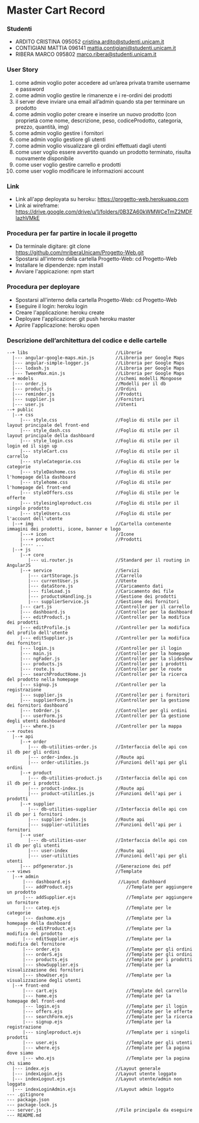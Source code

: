 # Master Cart Record 

### Studenti
* ARDITO CRISTINA       095052    cristina.ardito@studenti.unicam.it
* CONTIGIANI MATTIA     096141    mattia.contigiani@studenti.unicam.it
* RIBERA MARCO          095802    marco.ribera@studenti.unicam.it

### User Story
1.  come admin voglio poter accedere ad un’area privata tramite username e password
2.  come admin voglio gestire le rimanenze e i re-ordini dei prodotti
3.  il server deve inviare una email all’admin quando sta per terminare un prodotto
4.  come admin voglio poter creare e inserire un nuovo prodotto (con proprietà come nome, descrizione, peso, codiceProdotto, categoria, prezzo, quantità, img)
5.  come admin voglio gestire i fornitori
6.  come admin voglio gestiore gli utenti
7.  come admin voglio visualizzare gli ordini effettuati dagli utenti
8.  come user voglio essere avvertito quando un prodotto terminato, risulta nuovamente disponibile
9.  come user voglio gestire carrello e prodotti
10. come user voglio modificare le informazioni account
 
### Link
* Link all'app deployata su heroku:  https://progetto-web.herokuapp.com
* Link ai wireframe:  https://drive.google.com/drive/u/1/folders/0B3ZA60kWMWCeTmZ2MDFlazhVMkE

### Procedura per far partire in locale il progetto
* Da terminale digitare:  git clone https://github.com/mriberaUnicam/Progetto-Web.git
* Spostarsi all'interno della cartella Progetto-Web:  cd Progetto-Web
* Installare le dipendenze:  npm install
* Avviare l'appicazione:  npm start

### Procedura per deployare
* Spostarsi all'interno della cartella Progetto-Web:  cd Progetto-Web
* Eseguire il login:  heroku login
* Creare l'applicazione:  heroku create
* Deployare l'applicazione:  git push heroku master
* Aprire l'applicazione:  heroku open

### Descrizione dell’architettura del codice e delle cartelle
```
--+ libs                                 //Librerie
  |--- angular-google-maps.min.js        //Libreria per Google Maps
  |--- angular-simple-logger.js          //Libreria per Google Maps
  |--- lodash.js                         //Libreria per Google Maps
  |--- TweenMax.min.js                   //Libreria per Google Maps
--+ models                               //schemi modelli Mongoose
  |--- order.js                          //Modelli per il db
  |--- product.js                        //Ordini
  |--- reminder.js                       //Prodotti
  |--- supplier.js                       //Fornitori
  |--- user.js                           //Utenti
--+ public
  |--+ css
     |--- style.css                      //Foglio di stile per il layout principale del front-end
     |--- style_dash.css                 //Foglio di stile per il layout principale della dashboard 
     |--- style_login.css                //Foglio di stile per il login ed il sign up
     |--- styleCart.css                  //Foglio di stile per il carrello
     |--- styleCategorie.css             //Foglio di stile per le categorie
     |--- styleDashome.css               //Foglio di stile per l'homepage della dashboard
     |--- stylehome.css                  //Foglio di stile per l'homepage del front-end
     |--- styleOffers.css                //Foglio di stile per le offerte
     |--- stylesingleproduct.css         //Foglio di stile per il singolo prodotto
     |--- styleUsers.css                 //Foglio di stile per l'account dell'utente
  |--+ img                               //Cartella contenente immagini dei prodotti, icone, banner e logo
     |---+ icon                          //Icone
     |---+ product                       //Prodotti
     |---- ...
  |--+ js
     |--+ core
        |--- ui.router.js                //Standard per il routing in AngularJS
     |--+ service                        //Servizi 
        |--- cartStorage.js              //Carrello
        |--- currentUser.js              //Utente
        |--- dataStore.js                //Caricamento dati
        |--- fileLoad.js                 //Caricamento dei file
        |--- productsHandling.js         //Gestione dei prodotti
        |--- supplierService.js          //Gestione dei fornitori
     |--- cart.js                        //Controller per il carrello
     |--- dashboard.js                   //Controller per la dashboard
     |--- editProduct.js                 //Controller per la modifica dei prodotti
     |--- editProfile.js                 //Controller per la modifica del profilo dell'utente
     |--- editSupplier.js                //Controller per la modifica dei fornitori
     |--- login.js                       //Controller per il login
     |--- main.js                        //Controller per la homepage 
     |--- ngFader.js                     //Controller per la slideshow
     |--- products.js                    //Controller per i prodotti
     |--- route.js                       //Controller per le route
     |--- searchProductHome.js           //Controller per la ricerca del prodotto nella homepage
     |--- signup.js                      //Controller per la registrazione
     |--- supplier.js                    //Controller per i fornitori
     |--- supplierForm.js                //Controller per la gestione dei fornitori dashboard
     |--- toOrder.js                     //Controller per gli ordini
     |--- userForm.js                    //Controller per la gestione degli utenti dashboard
     |--- where.js                       //Controller per la mappa
--+ routes
  |--+ api
     |--+ order
        |--- db-utilities-order.js       //Interfaccia delle api con il db per gli ordini
        |--- order-index.js              //Route api 
        |--- order-utilities.js          //Funzioni dell'api per gli ordini
     |--+ product
        |--- db-utilities-product.js     //Interfaccia delle api con il db per i prodotti
        |--- product-index.js            //Route api  
        |--- product-utilities.js        //Funzioni dell'api per i prodotti
     |--+ supplier
        |--- db-utilities-supplier       //Interfaccia delle api con il db per i fornitori
        |--- supplier-index.js           //Route api  
        |--- supplier-utilities          //Funzioni dell'api per i fornitori
     |--+ user
        |--- db-utilities-user           //Interfaccia delle api con il db per gli utenti
        |--- user-index                  //Route api
        |--- user-utilities              //Funzioni dell'api per gli utenti
     |--- pdfgenerator.js                //Generazione dei pdf
--+ views                                //Template 
  |--+ admin
      |--- dashboard.ejs                  //Layout dashboard
      |--- addProduct.ejs                    //Template per aggiungere un prodotto
      |--- addSupplier.ejs                   //Template per aggiungere un fornitore
      |--- categ.ejs                         //Template per le categorie   
      |--- dashome.ejs                       //Template per la homepage della dashboard
      |--- editProduct.ejs                   //Template per la modifica del prodotto
      |--- editSupplier.ejs                  //Template per la modifica del fornitore
      |--- order.ejs                         //Template per gli ordini
      |--- orderS.ejs                        //Template per gli ordini
      |--- products.ejs                      //Template per i prodotti	
      |--- showSupplier.ejs                  //Template per la visualizzazione dei fornitori
      |--- showUser.ejs                      //Template per la visualizzazione degli utenti  
  |--+ front-end   
      |--- cart.ejs                          //Template del carrello
      |--- home.ejs                          //Template per la homepage del front-end 
      |--- login.ejs                         //Template per il login
      |--- offers.ejs                        //Template per le offerte
      |--- searchForm.ejs                    //Template per la ricerca
      |--- signup.ejs                        //Template per la registrazione
      |--- singleproduct.ejs                 //Template per i singoli prodotti
      |--- user.ejs                          //Template per gli utenti
      |--- where.ejs                         //Template per la pagina dove siamo
      |--- who.ejs                           //Template per la pagina chi siamo
  |--- index.ejs                         //Layout generale
  |--- indexLogin.ejs                    //Layout utente loggato
  |--- indexLogout.ejs                   //Layout utente/admin non loggato
  |--- indexLoginAdmin.ejs               //Layout admin loggato
--- .gitignore
--- package.json                         
--- package-lock.js                      
--- server.js                            //File principale da eseguire                          
--- README.md
```
   



